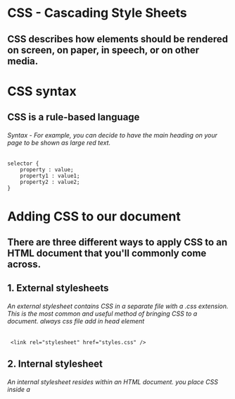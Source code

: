 

# CSS - Cascading Style Sheets
## CSS describes how elements should be rendered on screen, on paper, in speech, or on other media.

# CSS syntax
## CSS is a rule-based language
###### Syntax - For example, you can decide to have the main heading on your page to be shown as large red text.

    selector {
        property : value;
        property1 : value1;
        property2 : value2;
    }

# Adding CSS to our document
## There are three different ways to apply CSS to an HTML document that you'll commonly come across.

## 1. External stylesheets
###### An external stylesheet contains CSS in a separate file with a .css extension. This is the most common and useful method of bringing CSS to a document. always css file add in head element

     <link rel="stylesheet" href="styles.css" />

## 2. Internal stylesheet
###### An internal stylesheet resides within an HTML document.  you place CSS inside a <style> element contained inside the HTML <head>.

    <style>
        selector {
            property : value;
            property1 : value1;
            property2 : value2;     
                }
    </style>

## 3. Inline style
###### Inline styles are CSS declarations that affect a single HTML element, contained within a style attribute.

    <h1 style="property: value;property: value;"> Hello World! </h1>

## Comments
###### Best practice to write comments along with CSS. This helps you to remember how the code works as you come back later for fixes or enhancement.

    /* selector {
        property : value;
        property1 : value1;
        property2 : value2;
    } */

## White space
###### White space means actual spaces, tabs and new lines. Just as browsers ignore white space in HTML, browsers ignore white space inside CSS.

## Selectors

### **Selectors type**

| Selectors | Symbol |
|-----------|--------|
| Universal Selectors | * | 
| Type selectors | element |
| Class selectors | .class attribute |
| Id selectors | #id attribute |
| Attribute selectors | element[attribute] |

#### Grouping selectors
| Selectors | Symbol |
|-----------|--------|
| Selector list | "," | 


#### Combinators
| Combinators | Symbol |
|-----------|--------|
| Descendant combinator | " " | 
| Child combintor | > |
| General sibling combinator | ~ |
| Adjacent sibling combinator | + |


## Pseudo-classes

#### Function pseudo-classes

Pesudo-element | Explain | Example
--- | ---- | ----
:is() | A selector list as its argument and selects any element that can be selected by one of the selector in that list. | ``` selector:is(selector1, selector2){ css properties } ```
:where() | The :wher() psudeo-classes selector in css functionally identical to the :is() pseudo selector in that it takes a comma-separatedlist of selectors to match against, expect that where :is() takes the most specific among then as specificity of thst whole part, the specificity of :where() is always zero (0) | ``` :where(selector1, selector2){ css properties ) ```
:not() | Represent elements that do not match a list of selectors. It is known as the negative pseudo classes. | ``` :not(x){ css properties } ```
:has() | Represents an element if any of the relative selectors. It's often refcrred to as "the parents selector" because of its ability to elect a parent element based on the child element it contains and apply styles to the parent. | ``` :has(+selectors){ css properties } ```

#### Tree-structural pseudo-element properties

Pesudo-element | Explain | Example
--- | ---- | ----
:root | Represent an element that is the root of the document. In HTML this is usually the ```<html>``` element | ``` :root{ css propertirs } ```
:empty | Represent any element that has no children. | ``` :empty{ css propertirs } ``` 
:nth-child | Allows yot ot select one or more element based on their source order, according to a formula | ``` :nth-child(2n+1); ```
:first-child | Represents the first element among a group of sibling elements | ``` :first-child{ css propertirs } ```
:last-child | Represent the last element among a group of sibling element | ``` :last-child{ css propertirs } ```
:nth-last-child | Propety match element based on their positing among a group of siblings, counting form the end | ``` :nth-last-child(2n+1) ```
:only-child | Represent an element without any sibling. This is same as ``` :first-child ``` ``` :last-child ``` ``` :nth-child(1) ``` ``` :nth-last-child(1) ```, but with a lower specificity | ``` :only-child{ css propertirs } ```
:nth-of-type | Matches element based on their position among siblings of the same type (tag name) | ``` :nth-of-type(2) ```
:nth-last-of-type | Matches elements based on their position among sibling of the same (tag name), counting from the end | ``` :nth-last-of-type(n+1) ```
:first-of-type | Represents the first element og its type among a group of sibling elements | ``` :first-of-type(n+2) ```
:last-of-type | Represent the last element of its type among a group of sibling elements | ``` :last-of-type(2n+1) ```
:only-of-type | Represents an element that has no sibling of the same type | ``` :only-of-type(n) ```

#### User active pseudo-class properties

Pesudo-classes | Explain | Example
--- | ---- | ----
:hover | It is generally when the user hovers over an element with the cursor (mouse pointer) | ``` :hover {  css properties } ```
:active | An element ( such as a button) that is being activated by the user | ``` :active{ css properties  } ```
:focus | It is generally triggered when the user clicks or tabs on an element or selects it with the keywords Tab keys | ``` :focus{ css properties  } ```

#### Location pseudo-classes

Pesudo-classes | Explain | Example
--- | ---- | ----
:any-link | An element that acts as the source anchor of a hyperlink, independent of wether it has been visited. | ``` :any-link{ css properties } ```
:link | An element that has not yet been visited. It matches every unvisited ``` <a> ``` or ``` <area> ``` element that has an href attribute | ``` :link{ css properties } ```
:visited | The link has been visited by the user. The style that can be modiffied using this selector are very limited | ``` :visited{  css properties  } ```
:local-link | A link to the same document. The source anchor of a hyperlink whase targets absoulte URL matches the element own document URL | ``` :local-link{ css properties }  ```
:target | A uniqe element (the target element) with an id matching the URL fragment | ``` :target{ css properties } ```

#### Resource pseudo-classes

Pesudo-classes | Explain | Example
--- | ---- | ----
:playing | Appay to media that is capable of being in a state where it would be described as playing, such as a video | ``` :playing{ css properties } ```
:paused | A resource state pseduo-classes taht will matches an audio, video or similair resource that is capble of being "played" or "paused", when that element is "paused". | ``` :paused{ css properties }

#### Time-dimensional pseudo-classes

Pesudo-classes | Explain | Example
--- | ---- | ----
:current | Resperents an element or the ancestor of an element that is currently being displayed and same :past and :future |``` :current{ css properties } ```

#### Element displayed state pseudo-classes

Pesudo-classes | Explain | Example
--- | ---- | ----
:fullscreen | Every element which is currently in fullscreen mode. If multiple elements have been put into fullscreen mode, this selects then all | ``` :fullscreen{ css properties } ```

#### Input pseudo-classes

Pesudo-classes | Explain | Example
--- | ---- | ----
:autofill | Whwn an input element has its value autofilled by the browers. The clases stop matching if the user edit the filed. | ``` :outfill{ css properties } ```
:enabled | An element is enabled if it can be activated (selected, clicked on, typed into, ..etc) oraccept focus. | ``` :enabled{ css properties } ```
:disabled | An element is disabled if it can't be activated (selected, click on, type into ..etc) or accept focus. | ``` :disabled{ css properties } ```
:read-only | An element (such as input or testarea) that is not editable by the user. | ``` :readonly{ css properties } ```
:read-write | An element (such as input or textarea) that is editable by the user. | ``` :read-write{ css properties } ```
:placeholder-shown | Represent any input or textarea element that is currently displaying placeholder text. | ``` :placeholder-show{ css properties } ``` 
:default | The default is a group of related element. | ``` :default{ css properties } ```
:checked | Represents any radio, checkbox or option (caption in a ``` <select> ```) element that is checked ot tagged to an on state. | ``` :checked{ css properties } ```
:indeterminate | Represents any element whose state is indeterminate,  such as checkbox is which have their HTML indeterminate attribute set to true, radio buttons which are memeber of a group in which all radio buttons are unchecked and indeterminate ``` <progress> ``` element ``` | ``` :indeterminate{ css properties } ```
:valid | Represents any ``` <input> ``` or other ``` <from> ``` element whose contents varidate successfully. | ``` valid{ css properties } ```
:blank | Empty user unput element (e.g. ``` <input> ``` or ``` <textarea> ```) | ``` :blank{ css properties } ```
:invalid | Represent any ``` <from> ```, ``` <fieldset> ````, ``` <input> ``` or other ```<from> ``` element whose contents fail to validate. | ``` :invalid{ css properties } ```
:in-range | Represents an ``` <input> ``` element whose current value is within the range limits specified by the min and max attribute. | ``` :in-range{ css properties } ```
:out-of-range | Represent an ``` <input> ``` element whose current value is outside the range limits specified by tht min and max attribute. | ``` :out-of-range{ css propertis } ```
:required | Represent any ``` <input> ```, ``` <select>```or ``` <textarea> ``` element that has the required attribute set an it. | ``` :required{ css properties } ```
:optional | Represent any ``` <input> ```, ``` <select> ``` or ``` <textarea> ``` that does not have the required attribute set on it. | ``` :optional{ css properties } ```


## Pseduo-element

#### Pseudo-element properties

Pesudo-element | Explain | Example
--- | ---- | ----
::after | In cc ::after create a pseudo-element that is the last child of the selector element. It is often used to add cosmltic content to an element with the content property. It is inline by default. | ``` ::after{ css properties }  ```
::before | In css ::before create a pseudo-element that is the first child of the selector element. It is often used to add cosmetic content to an element with the content property. It is inline by default other same ``` ::after ``` pseudo-element | ```::before{ css properties } ```
::first-letter | The :;first-letter applies style to the first letter by the first line of a block level element but only not precded by the other content (such as image or inline tables) | ``` :first-letter{ css properties }  ```
::first-line | The ::first-line applies style to the first line of a block-level element | `` ::first-line{ css properties } ```
::marker | The ::marker selects the marker box of a list item, which typically contains a bullet or number. It works on any element or pseudo-element set to display: list-item, such as the ```<li>``` and ``` <nummar>``` element | ``` ::marker{ css properties } ```
::placeholder | The ::placeholder represent the placeholder text in an input ot textarea element | ``` ::placeholder{ css properties } ```
::selection | The ::selection applies style to the part of a document that has been highlighted by the user (such as clicking and dragging the mouse across text) | ``` ::selection{ css properties } ```

## Css value and unit

### Absolute Value

#### Absolute Value properties

Unit | Name | Equivalent to
------ | ----- | ---
cm | Centimeters | 1cm = 37.8px = 25.2\6in
mm | Milimeters | 1mm = 1\10th of 1cm
in | Inches | 1in = 2.54cm = 96px
pc | Picas | 1pc = 1\6th of 1in
pt | Points | 1pt = 1\72nd of 1in
px | Pixecs | 1px = 1\96th of 1in

### Relative Value

#### Relative Value properties

Unit | Descripition
---- | ---
em | em is relative to the size of its direct parent.
rem | rem is only relative to root element (html tag) sixe
vh | 1% of view port height
vw | 1% of view port width
% | relative to parent

## Color

#### Color properties 
color value between to 0-255

Properties | Value
---| ----
rgb() | rgb(red, green, blue), reg(255, 130, 80)
rgba() | rgba(red, green, blue, alpha), rgba(255,99,71,0.5)




## Box model
###### The css box model as a whole applies to block and define how the different part of a box

1. Content box
2. Padding box
3. border box
4. margin box

### Margin

#### Magin properties:

| Properties | Value |
| ------------ | -------- |
| margin-top | px, em, rem ..etc |
| margin-left | px, em, rem ..etc |
| margin-bottom | px, em, rem ..etc | 
| margin-right | px, em, rem ..etc |

#### Margin shorthand properties:

| Properties | equal |
| ----- | ----- |
| margin: 10px; | all side |
| margin: 10px 10px; | margin-top and margin-bottom, margin-left and margin-right |
| margin: 10px 10px 10px | margin-top, margin-left and margin-right, margin-bottom |
| margin: 10px 10px 10px 10px | margin-top, margin-right, margin-bottom , margin-left |

#### Margin physical properties:

| Properties | Value |
| ------ | ------ |
| margin-block-start | px, em, rem ..etc |
| margin-block-end | px, em, rem ..etc |
| margin-inline-start | px, em, rem ..etc |
| margin-inline-end | px, em, rem ..etc |

#### Margin physical sharthand properties:

| Properties | equal |
| ------ | ----- |
| margin-block-start | margin-top |
| margin-block-end | margin-bottom |
| margin-inline-start | margin-left |
| margin-inline-end | margin-right |
| margin-block: 10px; | margin-block-start and margin-block-end |
| margin-block: 10px 10px; | margin-block-start, margin-block-end |
| margin-inline: 10px; | margin-inline-start and margin-inline-end |
| margin-inline: 10px 10px | margin-inline-start, margin-inline-end | 
 

### Padding

#### Padding properties:

| Properties | Value |
| ------------ | -------- |
| padding-top | px, em, rem ..etc |
| padding-left | px, em, rem ..etc |
| padding-bottom | px, em, rem ..etc | 
| padding-right | px, em, rem ..etc |

#### padding shorthand properties:

| Properties | equal |
| ----- | ----- |
| padding: 10px; | all side |
| padding: 10px 10px; | padding-top and padding-bottom, padding-left and padding-right |
| padding: 10px 10px 10px; | padding-top, padding-left and padding-right | padding-bottom |
| padding: 10px 10px 10px 10px | padding top, padding right, padding bottom , padding left |

#### Padding physical properties:

| Properties | Value |
| ------ | ------ |
| padding-block-start | px, em, rem ..etc |
| padding-block-end | px, em, rem ..etc |
| padding-inline-start | px, em, rem ..etc |
| padding-inline-end | px, em, rem ..etc |

#### Padding physical sharthand properties:

| Properties | equal |
| ------ | ----- |
| padding-block-start | padding-top |
| padding-block-end | padding-bottom |
| padding-inline-start | padding-left |
| padding-inline-end | padding-right |
| padding-block: 10px; | padding-block-start and padding-block-end |
| padding-block: 10px 10px; | padding-block-start, padding-block-end |
| padding-inline: 10px; | padding-inline-start and padding-inline-end |
| padding-inline: 10px 10px | padding-inline-start, padding-inline-end | 


### Border

#### Border propertie

Properties | Value
-------- | ---------- 
border-top-color | red, rgb() ..etc
border-top-style | solid, dotted, double, wavys, dashed ..etc
border-top-width | px, em, rem ..etc
border-right-color | red, rgb() ..etc
border-right-style | solid, dotted, double, wavys, dashed ..etc
border-right-width | px, em, rem ..etc
border-bottom-color | red, rgb() ..etc
border-bottom-style | solid, dotted, double, wavys, dashed ..etc
border-bottom-width | px, em, rem ..etc
border-left-color | red, rgb() ..etc
border-left-style | solid, dotted, double, wavys, dashed ..etc
border-left-width | px, em, rem ..etc
border-collapse | collapse, separate
border-specing | px, px px
border | border-width border-style border-color
border-top | border-top-width border-top-style border-top-color
border-right | border-right-width border-right-style border-right-color
border-bottom | border-bottom-width border-bottom-style border-bottom-color
border-left | border-left-width border-left-style border-left-color

#### Border shorthand properties

Properties | Equal
------- | -------
border-color: white; | border-top-color and border-right-color and border-bottom and border-top-left
border-color: white black; | border-top-color and border-bottom, border-left-color and border-right-color
border-color: white red black; | border-top-color, border-left-color and border-right-color, border-bottom-color
border-color: white red black orange; | border-top-color, border-right-color, border-bottom-color, border-left-color
border-style: solid; | border-top-style and border-right-style and border-bottom-style, border-left-style
border-style: solid dashed; | border-top-style and border-bottom-style, border-left-style and border-right-style
border-style: solid wavys double; | border-top-style, border-left-style and border-right-style. border-bottom-style
border-style: solid, dashed, wavys, double; | border-top-style, border-right-style, border-bottom-style, border-left-style
border-width: 2px; | border-top-width and border-right-width and border-bottom-width, border-left-width
border-width: 2px 2px; | border-top-width and border-bottom-width, border-left-width and border-right-width
border-width: 2px 2px 2px; | border-top-width, border-left-width and border-right-width. border-bottom-width
border-width: 2px 2px 2px 2px; | border-top-width, border-right-width, border-bottom-width, border-left-width

### Border radius

#### Border-radius properties

Properties | value
------ | -------
border-top-left-radius | px, em, rem ..etc
border-top-right-radius | px, em, rem ...etc
border-bottom-left-radius | px, em, rem ..etc
border-bottom-right-radius | px, em, rem ...etc
border-top-left-radius: 10px 20px; | horizontal_line_value vertical_line_value
border-top-right-radius: 10px 20px | horizontal_line_value vertical_line_value
border-bottom-right-radius: 10px 20px | horizontal_line_value vertical_line_value
border-bottom-left-radius: 10px 20px | horizontal_line_value vertical_line_value


#### Border-radius shorthand properties

Properties | Equal
-------- | -------
border-radius: 20px; | border-top-left-radius and border-top-right-radius and border-bottom-left-radius and border-bottom-right-radius
border-radius:10px 10px; | border-top-left-radius and border-bottom-right, border-top-right-radius and border-bottom-left-radius
border-radius: 10px 10px 10px; | border-top-left-radius, border-top-right-radius and border-bottom-left-radius, border-bottom-right-tadius
border-radius:10px 10px 10px 10px; | border-top-left-radius, border-top-right-radius | border-bottom-right-radius, border-bottom-left-radius
border-radius: 20px/30px; | border-top-left-radius:20px 30px;, border-top-right-radius: 20px 30px;, border-bottom-right-radius:20px 30px:, border-bottom-left-radius: 20px 30px;
border-radius: 20px 50px/30px; | border-top-left-radius: 20px 30px;, border-top-right-radius: 50px 30px;, border-bottom-right-radius: 20px 30px;, borrder-bottom-left-radius: 50px 30px;
border-radius: 20px 30px 40px/30px; | border-top-left-radius: 20px 30px;, border-top-right:30px 30px;, border-bottom-right-radius: 40px 30px;, border-bottom-left-radius: 30px 30px;
border-radius: 20px 30px 40px 50px/30px; | border-top-left-radius: 20px 30px;, border-top-right:30px 30px;, border-bottom-right-radius: 40px 30px;, border-bottom-left-radius: 50px 30px;
bordder-radius: 20px/30px 40px; | border-top-left-radius: 20px 30px;, border-top-right:20px 40px;, border-bottom-right-radius: 20px 30px;, border-bottom-left-radius: 20px 40px;
border-radius: 20px/30px 40px 50px; | border-top-left-radius: 20px 30px;, border-top-right:20px 40px;, border-bottom-right-radius: 20px 50px;, border-bottom-left-radius: 20px 40px;
border-radius: 20px/30px 40px 50px 60px; | border-top-left-radius: 20px 30px;, border-top-right:20px 40px;, border-bottom-right-radius: 20px 50px;, border-bottom-left-radius: 20px 60px;
border-radius: 20px 30px/40px 50px; | border-top-left-radius: 20px 40px;, border-top-right:30px 50px;, border-bottom-right-radius: 20px 50px;, border-bottom-left-radius: 20px 50px;
border-radius: 20px 30px 8px/10px 15px; | border-top-left-radius: 20px 10px;, border-top-right:30px 15px;, border-bottom-right-radius: 8px 10px;, border-bottom-left-radius: 30px 10px;

#### Border other properties
Properties | Value
---- | -----
border-image-source | url(""), grandient all value
brder-image-slice | px, rem, em
border-image-width | px,rem, em
border-image-outset | px,rem, em
border-image-repeat | stretch, repeat, round space

#### Border other shorthand properties

Properties | Equal
--- | ---
border-image: url() 27; | border-image-source border-image-slice
border-image: url() space; | border-image-source border-image-repeat
border-image: url() 27 135px; | bprder-image-source border-image-slice border-image-width
border-image: url() 27 135px 50px round; | border-image-source border-image-slice border-image-width border-image-outset border-image-repeat
border-image-slice: 10px; | top right bottom left
border-image-slice: 10px 10px; |top and bottom, left and right
border-image-slice: 10px 10px 10px; | top, left and right, bottom
border-image-slice: 10px 10px 10px 10px; | top right bottom left
border-image-width: 10px; | top right bottom left
border-image-width: 10px 10px; |top and bottom, left and right
border-image-width: 10px 10px 10px; | top, left and right, bottom
border-image-width: 10px 10px 10px 10px; | top right bottom left
border-image-outset: 10px; | top right bottom left
border-image-outset: 10px 10px; |top and bottom, left and right
border-image-outst: 10px 10px 10px; | top, left and right, bottom
border-image-outset: 10px 10px 10px 10px; | top right bottom left
border-image-repeat: round space; | top and bottom, left and right

## Background

#### Background properties

Properties | Value
----- | -----
background-attachment | scroll, fixed
background-clip | border-box, padding-box, content-box, text
background-color | red, rgb(), rega(), hsl()
bockground-image | url(), grandient
background-position | px, rem em, %
background-repeat | repeat, no-repeat, space, repeat-x, repeat-y, space
background-size | px, rem em, %, cover, contain

#### Background shorthand properties

Properties | Equal
----- | ------
background: green; | background-color
background: url() repeat-x; | background-image background-repeat
background: border-box green; | background-clip background-color
background-position: 5px 10px 15px 20px; | top right bottom left
background-position: 25% 15%, 0 0, 1em 2em, 10ch 8rem; | top position, right position, bottom position, left position 
..etc

## Writing mode

#### Writing-mode properties

Properties | Value
--- | ---
writing-mode: tb; | top to bottom
writing-mode: rl; | right to left
writing-mode: lr; | left to right

## Overflow

#### Overflow properties

Properties | Value
---- | ----
overflow-x | visible, hidden, scroll, auto, clip
overflow-y | visible, hidden, scroll, auto, clip

#### Overflow shorthand propertes

Properties | Equal
--- | ---
overflow: auto; | overflow-x overflow-y
overflow: hidden auto; | overflow-x, overflow-y

## Object-fit

##### Object-fit properties

Properties | Value
----- | -----
object-fit | contain, cover, none, fill, scale-down

## Typoraphy

#### Typoraphy properties

Properties | Value
----- | ------
font-family | Time New Roman ...etc
font-size | px, em rem, %
font-style | normal, italic, oblique, oblique 40deg
font-weight | 100(Thin), 200(Extra light), 300(Light), 400(Normal), 500(Medium), 600(Semi bold), 700(Bold), 800(Extra bold), 900(Black), 950(Extra black)
font-varient | normal, small-caps
letter-spacing | normal, px, em, rem, %
line-height | normal, em, rem, %
white-space | normal, nowrap, pre, pre-wrap, pre-line, break-space
word-break | normal, break-all, kepp-all, break-word
word-spacing | normal, px, em, rem, %

## Text

#### Text properties

Properties | Value
----- | -----
text-align | left, right, center, justify
text-decoration-color | red, rgb(), rgba()
text-decoration-line | underline, overline, line-through, blink, underline overline
text-decortion-style | dotted, dashed, double, solid, ways
text-indent | 0, px, em, rem, %
text-overflow | ellipsis(....), clip
text-transform | capitalize, upperCase, lowerCase, none

#### Text shorthand properties

Properties | Equal
---- | ----
text-decoration: underline/overline; | text-decoration-line
text-decoration: overline dotted red: | text-decoration-line text-decoration-style text-decoration-color
text-shadow: 5px 5px; | x-offset y-offset
text-shadow: 5px 10px red; | x-offset y-offset color
text-shadow: red 5px 15px; | color x-offset y-offset
text-shadow: 2x 2px 5px red; | x-offset y-offset blur-radius color

## Position

#### Position properties

Properties | Value
--- | ---
position | static, relative, absoulte, fixed, sticty

## Styline lists

#### styline lists properties

Properties | Value
----- | -----
list-style-type | symbols, disc, circle, square decimal, lower-roman, upper-roman, lower-alpha, upper-alpha ..etc
list-style-position | inside, outside
list-style-image | non, url(), liner-grandient()

#### styline lists shorthant properties

Properties | Equal
----- | -----
list-style: disc url() inside; |  list-style-type list-style-image list-style-position.

## Using counter

#### counter properties

Properties | Value
----- | -----
counter-reset | chapter section 1 page, 0, 1.5
counter-increment | chapter section 2 page, 0, 1.5
counter() | conters(name, string), counter(name, string, style)

## Floats 

#### Floats properties

Properties | Value
----- | -----
float | left, right, none, inline-start, inline-end
clear | left, right, none, both, inline-start, inline-end

## Multiple column layout

#### Column properties

Properties | Value
----- | -----
column-count | any integer
column-width | px, em, rem, % ..etc
column-gap | px, em, rem, % ..etc
column-rule-color | red, rgb(), hsl() ..etc

## Flexbox

#### Flexbox properties

Properties | Value
----- | -----
display | none, block, inline, inline-block, flex, inline-flex, grid, inline-grid, flex-root
flex-direction | row, row-reverse, column, column-reverse
flex-wrap | nowrap, wrap, wrap-reverse
justify-cotent | center, start, end, flex-start, flex-end, left, right, normal, space-between, space-around, space-evenly, stretch
align-content | center, start, end, flex-start, flex-end, left, right, normal, space-between, space-around, space-evenly, stretch
aling-item | center, start, end, flex-start, flex-end, left, right, normal, space-between, space-around, space-evenly, stretch
aling-self | center, start, end, flex-start, flex-end, left, right, normal, space-between, space-around, space-evenly, stretch
order | integer value, netaive interger value
flex-basis | px, rem, em, %, max-content, min-content, fit-content
flex-grow | integer value, netaive interger value
flex-shrinks | integer value, netaive interger value
gap | px, rem, em, %
column-gap | px, rem, em, %
row-gap | px, rem, em, %

#### Flexbox shorthand properties

Properties | Equal
----- | -----
flex-flow: row; | flex-direction
flex-flow: wrap; | flex-wrap
flex-flow: row wrap: | flex-direction flex-wrap
flex-flow: wrap column | flex-wrap flex-direction
flex: 0 0 50px; | flex-grow flex-shrinks flex-basis


## Grid

#### Grid properties

Properties | Value
----- | -------
display | grid
grid-template-columns | ``` auto, 140px 1fr, [lineName] 100px, [lineName1] 100px [lineName2 lineName3], minmax(100px, 1fr), fit-content(40%), repeat(3, 200px), subgrid, repat(auto-fit, minmax(200px, 1fr)), repat(auto-fill, minmax(200px, 1fr)), 200px repeat(auto-fill, 200px) 300px, masonry ```
grid-template-row | ``` auto, 140px 1fr, [lineName] 100px, [lineName1] 100px [lineName2 lineName3], minmax(100px, 1fr), fit-content(40%), repeat(3, 200px), subgrid, repat(auto-fit, minmax(200px, 1fr)), repat(auto-fill, minmax(200px, 1fr)), 200px repeat(auto-fill, 200px) 300px, masonry ```
grid-auto-column | ```auto, min-content, max-content, 100px minmax(200px, 1fr), minmax(100px auto), minmax(max-content, 2fr), minmax(20%, 80vw), 100px 200px 300px```
grid-auto-row | ```auto, min-content, max-content, 100px minmax(200px, 1fr), minmax(100px auto), minmax(max-content, 2fr), minmax(20%, 80vw), 100px 200px 300px```
grid-auto-flow | ```row, colummn, dense, row dense, column dense```
grid-row-start | ```auto, positive interge value, span 2```
grid-row-end | ```auto, positive interge value, span 2```
grid-column-start | ```auto, positive interge value, span 2```
grid-column-end | ```auto, positive interge value, span 2```
grid-template-area | ```hd hd hd hd hd \n sd sd main main main \n fr fr fr fr fr```
gap | px, rem, em, %
column-gap | px, rem, em, %
row-gap | px, rem, em, %
justify-cotent | center, start, end, flex-start, flex-end, left, right, normal, space-between, space-around, space-evenly, stretch
align-content | center, start, end, flex-start, flex-end, left, right, normal, space-between, space-around, space-evenly, stretch
aling-item | center, start, end, flex-start, flex-end, left, right, normal, space-between, space-around, space-evenly, stretch
aling-self | center, start, end, flex-start, flex-end, left, right, normal, space-between, space-around, space-evenly, stretch
order | integer value, netaive interger value

#### Grid shorthand properties

Properties | Equal
----- | -------
grid-row: auto; | ```grid-row-start and grid-row-end```
grid-row: auto auto; | ```grid-row-start grid-row-end```
grid-row: 5 7; | ```grid-row-start grid-row-end```
grid-row: span 5; | ```grid-row-start grid-row-end```
grid-row: span 3 7; | ```grid-row-start grid-row-end```
grid-row: 2 span 2; | ```grid-row-start grid-row-end```
grid-column: auto; | ```grid-row-start and grid-row-end```
grid-column: auto auto; | ```grid-row-start grid-row-end```
grid-column: 5 7; | ```grid-row-start grid-row-end```
grid-column: span 5; | ```grid-row-start grid-row-end```
grid-column: span 3 7; | ```grid-row-start grid-row-end```
grid-column: 2 span 2; | ```grid-row-start grid-row-end```
grid-column: 2/5; | ```grid-colum-start / grid-column-end```
grid-row: 1/4; | ```grid-row-start / grid-row-end```
grid-area: auto; | ```grid-row-start, grid-colum-start, grid-row-end and grid-coumn-end```
grid-ared: auto / auto; | ```grid-row-start grid-colum-start and grid-row-end grid-coumn-end```
grid-ared: auto / auto / auto / auto; | ```grid-row-start, grid-colum-start, grid-row-end, grid-coumn-end```

## Animation

#### Animation properties

Properties | value
--- | ----
animation-name | ```none, test_05, _sepwcific, test1, animation4```
animation-durection | ```auto, s, ms, mm```
animation-tiing-function | ```ease, ease-in, ease-out, ease-in-out, lineare, step-start, step-end, cubic-bezier(), steps(), jump-start, jump-end, jump-none, jump-both, start, end```
animatiom-delay | ```auto, s, ms, mm```
animation-iteration-count | ```infinite, , 2.5```
animation-direction | ```normal, reverse, atlernate, alternate-reverse, normal-reverse```
animation-fill-mode | ```none, forwards, backwards, both```
animation-pay-state | ```runong, pasued, pasued runing runing```

#### Animation shorthand properties

Properties | Equal
--- | ----
```animation:3s ease-in 2 reverse both pased slidein;``` | animation-duration animation-timing-function animation-delay animation-iteration-count animation-direction animation-fill-mode animation-play-state name
```anmation: 3s ease-out 1s animation_name;``` | animation-duration animation-timing-function animation-delay animation-animation-name
```animation: animation_name 3s ease-in-out 3s;``` | animation-animation-name animation-duration animation-timing-function delay

## Transition

#### transition properties

Properties | Value
--- | ----
transiton-property | ``` color, madgin, padding, all, none ...etc```
transition-duration | ```s ,ma, mm```
transition-timing-function | ```ease, ease-in, ease-out, ease-in-out, lineare, step-start, step-end, cubic-bezier(), steps(), jump-start, jump-end, jump-none, jump-both, start, end```
transition-delay | ```s ,ma, mm```

#### transition shorthand properties

Properties | Equal
--- | ----
```transition: margin 2s;``` | transition-property transition-durection
```transition: margin 2s linear;``` | transition-proerty transition-durection transition-timing-function
```transition: margin 3s 2s;``` | transition-property transition-durection transition-delay
````transition: margin 3s ease-in-out 5s;``` | transition-property transition-durection transition-timing-function transition-delay
```transition: margin 3s;``` | transition-property transition-durection
```transition: all 0.5s ease-in-out; ``` | transition-property transition-durection transition-timing-function

## Transform

#### Transform properties

Properties | Value
--- | ---
transform | ```all transform-function propertes```
transform-origin | ```px, left, right, top, bottom```
transform-style | ```flat, preserve-3d```
backface-visibility | ```hidden, visible```

#### Transform shorthand properties

Properties | Value
--- | ---
```transform-origin(2px,5px);``` | x-offset, y-offset
```transform-origin(5px,8px,10px); ``` | x-offset, y-offset, z-offset

#### Transform-function properties

Properties | Value
---- | -----
translateX() | ```px, %, em, rem```
translateY() | ```px, %, em, rem```
translateZ()  | ```px, %, em, rem```
rotateX() | ```angle, turn```
rotateY() | ```angle, turn```
rotateZ() | ```angle, turn```
scalex() | ``` pasitive interge value ```
scaleY() | ``` pasitive interge value ```
scaleZ() | ``` pasitive interge value ```
skewX() | ``````angle, turn```
skewY() | ```angle, turn```
perspective() | ```px, %, em, rem```

#### Transform-function shorthand properties

Properties | Equal
---- | -----
```translate(px);``` | translateX() and translateY()
```translate(px,px);``` | translateX(), translateY()
```translate3d(px,px,px)``` | translateX(), translateY(), translateZ()
```rotate(deg);``` | rotateX() and rotateY()
```rotate(deg,deg);``` | rotateX(), rotateY()
```rotate3d(x,y,z,deg);``` | x-coordinates, y-coordinates, z-coordinates, deg
```scale(2); ``` | scaleX() and scaleY()
```scale(3,5);``` | scaleX(), scaleY()
```scale3d(x,y,z);``` | scaleX(), scaleY(), scalez()
```skew(deg);``` | skewX() and skewY()
```skew(deg,deg);``` | skewX(), skewY()
```matrix(a,b,c,d,tx,ty);``` | a,b,c,d (linear transformation) and tx, ty (translateX(), translateY())
```matrix3d(a1,b1,c1,d1,a2,b2,c2,d2,a3,b3,c3,d3,a4,b4,c4,d4);``` | a1,b1,c1,a2,b2,c2,a3,b3,c3,a4,b4,c4 (linear transformation) and a4,b4,c4,d4 (hold the valueof translation)
